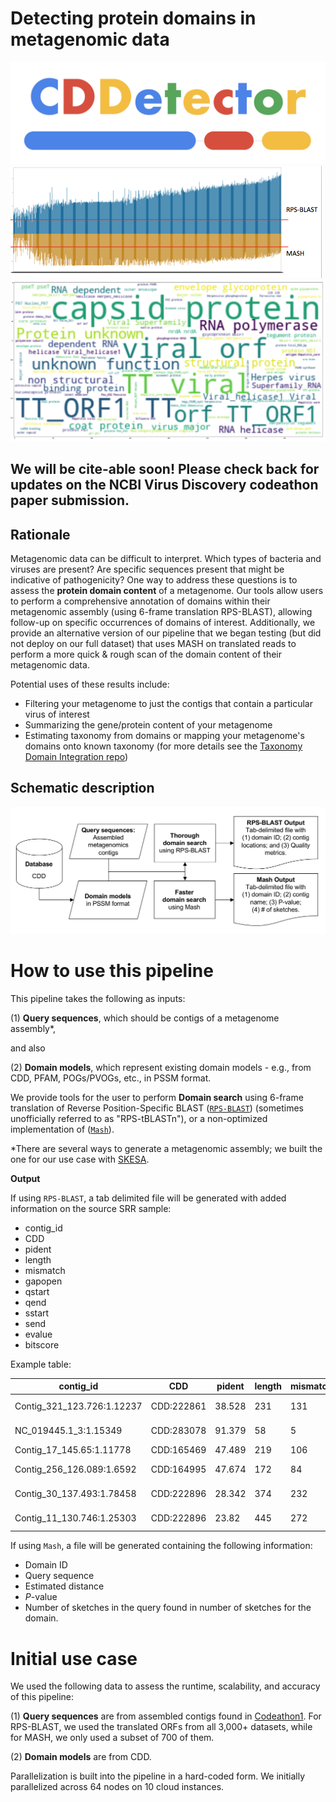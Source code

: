 # Detecting protein domains in metagenomic data

![AwesomeLogo](https://github.com/NCBI-Codeathons/Domain_HMM_Boundaries/blob/master/figures/cddetector.png)
![AwesomeLogo](https://github.com/NCBI-Codeathons/Domain_HMM_Boundaries/blob/master/figures/pipelinehits.png)
![AwesomeLogo](https://github.com/NCBI-Codeathons/Domain_HMM_Boundaries/blob/master/figures/wordcloud.png)

## We will be cite-able soon! Please check back for updates on the NCBI Virus Discovery codeathon paper submission.

## Rationale

Metagenomic data can be difficult to interpret. Which types of bacteria and viruses are present? Are specific sequences present that might be indicative of pathogenicity? One way to address these questions is to assess the **protein domain content** of a metagenome. Our tools allow users to perform a comprehensive annotation of domains within their metagenomic assembly (using 6-frame translation RPS-BLAST), allowing follow-up on specific occurrences of domains of interest. Additionally, we provide an alternative version of our pipeline that we began testing (but did not deploy on our full dataset) that uses MASH on translated reads to perform a more quick & rough scan of the domain content of their metagenomic data.

Potential uses of these results include:

* Filtering your metagenome to just the contigs that contain a particular virus of interest
* Summarizing the gene/protein content of your metagenome
* Estimating taxonomy from domains or mapping your metagenome's domains onto known taxonomy (for more details see the [Taxonomy Domain Integration repo](https://github.com/NCBI-Codeathons/Taxonomy_Domain_Integration))

## Schematic description

![Workflow](https://github.com/NCBI-Codeathons/Domain_HMM_Boundaries/blob/master/figures/dataflowdiagram.png)

# How to use this pipeline

This pipeline takes the following as inputs: 

(1) **Query sequences**, which should be contigs of a metagenome assembly*,

and also 

(2) **Domain models**, which represent existing domain models - e.g., from CDD, PFAM, POGs/PVOGs, etc., in PSSM format. 

We provide tools for the user to perform **Domain search** using 6-frame translation of Reverse Position-Specific BLAST
([`RPS-BLAST`](https://www.ncbi.nlm.nih.gov/Structure/cdd/cdd_help.shtml#RPSBWhat)) (sometimes unofficially referred to as "RPS-tBLASTn"), or a non-optimized implementation of ([`Mash`](https://mash.readthedocs.io/en/latest/)).

\*There are several ways to generate a metagenomic assembly; we built the one for our use case with [SKESA](https://github.com/ncbi/SKESA).

**Output**

If using `RPS-BLAST`, a tab delimited file will be generated with added information on the source SRR sample:
* contig_id
* CDD
* pident
* length
* mismatch
* gapopen
* qstart
* qend
* sstart
* send
* evalue
* bitscore

Example table:

| contig_id                  | CDD        | pident | length | mismatch | gapopen | qstart | qend  | sstart | send | evalue                 | bitscore | SRR        | contig_id_only     | contig_length |
|----------------------------|------------|--------|--------|----------|---------|--------|-------|--------|------|------------------------|----------|------------|--------------------|---------------|
| Contig_321_123.726:1.12237 | CDD:222861 | 38.528 | 231    | 131      | 3       | 5068   | 5739  | 1      | 227  | 1.0399999999999997e-47 | 162.0    | SRR4451607 | Contig_321_123.726 | 12237         |
| NC_019445.1_3:1.15349      | CDD:283078 | 91.379 | 58     | 5        | 0       | 14004  | 14177 | 1      | 58   | 3.4600000000000005e-27 | 97.9     | SRR4451607 | NC_019445.1_3      | 15349         |
| Contig_17_145.65:1.11778   | CDD:165469 | 47.489 | 219    | 106      | 4       | 9292   | 8645  | 99     | 311  | 6.62e-73               | 238.0    | SRR4451607 | Contig_17_145.65   | 11778         |
| Contig_256_126.089:1.6592  | CDD:164995 | 47.674 | 172    | 84       | 4       | 1614   | 2120  | 1      | 169  | 7.669999999999998e-54  | 177.0    | SRR4451607 | Contig_256_126.089 | 6592          |
| Contig_30_137.493:1.78458  | CDD:222896 | 28.342 | 374    | 232      | 13      | 34344  | 33238 | 17     | 359  | 2.9299999999999997e-43 | 158.0    | SRR4451607 | Contig_30_137.493  | 78458         |
| Contig_11_130.746:1.25303  | CDD:222896 | 23.82  | 445    | 272      | 19      | 19072  | 17810 | 8      | 409  | 7.539999999999998e-34  | 129.0    | SRR4451607 | Contig_11_130.746  | 25303         |


If using `Mash`, a file will be generated containing the following information:

* Domain ID
* Query sequence
* Estimated distance
* *P*-value
* Number of sketches in the query found in number of sketches for the domain.

# Initial use case

We used the following data to assess the runtime, scalability, and accuracy of this pipeline:

(1) **Query sequences** are from assembled contigs found in [Codeathon1](https://github.com/NCBI-Hackathons/VirusDiscoveryProject). For RPS-BLAST, we used the translated ORFs from all 3,000+ datasets, while for MASH, we only used a subset of 700 of them.

(2) **Domain models** are from CDD.

Parallelization is built into the pipeline in a hard-coded form. We initially parallelized across 64 nodes on 10 cloud instances.
